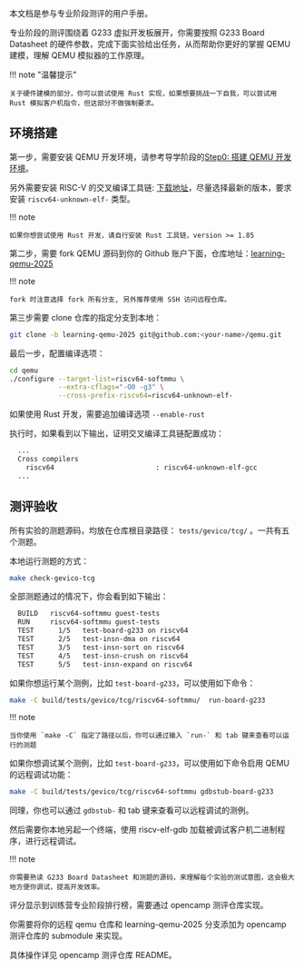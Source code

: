 本文档是参与专业阶段测评的用户手册。

专业阶段的测评围绕着 G233 虚拟开发板展开，你需要按照 G233 Board Datasheet 的硬件参数，完成下面实验给出任务，从而帮助你更好的掌握 QEMU 建模，理解 QEMU 模拟器的工作原理。

!!! note "温馨提示"

    关于硬件建模的部分，你可以尝试使用 Rust 实现，如果想要挑战一下自我，可以尝试用 Rust 模拟客户机指令，但这部分不做强制要求。

## 环境搭建

第一步，需要安装 QEMU 开发环境，请参考导学阶段的[Step0: 搭建 QEMU 开发环境][1]。

另外需要安装 RISC-V 的交叉编译工具链: [下载地址][2]，尽量选择最新的版本，要求安装 `riscv64-unknown-elf-` 类型。

!!! note

    如果你想尝试使用 Rust 开发，请自行安装 Rust 工具链，version >= 1.85

第二步，需要 fork  QEMU 源码到你的 Github 账户下面，仓库地址：[learning-qemu-2025][3]

!!! note

    fork 时注意选择 fork 所有分支, 另外推荐使用 SSH 访问远程仓库。

第三步需要 clone 仓库的指定分支到本地：

```bash
git clone -b learning-qemu-2025 git@github.com:<your-name>/qemu.git
```

最后一步，配置编译选项：

```bash
cd qemu
./configure --target-list=riscv64-softmmu \
            --extra-cflags="-O0 -g3" \
            --cross-prefix-riscv64=riscv64-unknown-elf-
```

如果使用 Rust 开发，需要追加编译选项 `--enable-rust`


执行时，如果看到以下输出，证明交叉编译工具链配置成功：

```bash
  ...
  Cross compilers
    riscv64                         : riscv64-unknown-elf-gcc
  ...
```


## 测评验收

所有实验的测题源码，均放在仓库根目录路径： `tests/gevico/tcg/` 。一共有五个测题。

本地运行测题的方式：

```bash
make check-gevico-tcg
```

全部测题通过的情况下，你会看到如下输出：

```bash
  BUILD   riscv64-softmmu guest-tests
  RUN     riscv64-softmmu guest-tests
  TEST      1/5   test-board-g233 on riscv64
  TEST      2/5   test-insn-dma on riscv64
  TEST      3/5   test-insn-sort on riscv64
  TEST      4/5   test-insn-crush on riscv64
  TEST      5/5   test-insn-expand on riscv64
```

如果你想运行某个测例，比如 `test-board-g233`，可以使用如下命令：

```bash
make -C build/tests/gevico/tcg/riscv64-softmmu/  run-board-g233
```

!!! note

    当你使用 `make -C` 指定了路径以后，你可以通过输入 `run-` 和 tab 键来查看可以运行的测题

如果你想调试某个测例，比如 `test-board-g233`，可以使用如下命令启用 QEMU 的远程调试功能：

```bash
make -C build/tests/gevico/tcg/riscv64-softmmu gdbstub-board-g233
```

同理，你也可以通过 `gdbstub-` 和 tab 键来查看可以远程调试的测例。

然后需要你本地另起一个终端，使用 riscv-elf-gdb 加载被调试客户机二进制程序，进行远程调试。

!!! note

    你需要熟读 G233 Board Datasheet 和测题的源码，来理解每个实验的测试意图，这会极大地方便你调试，提高开发效率。

评分显示到训练营专业阶段排行榜，需要通过 opencamp 测评仓库实现。

你需要将你的远程 qemu 仓库和 learning-qemu-2025 分支添加为 opencamp 测评仓库的 submodule 来实现。

具体操作详见 opencamp 测评仓库 README。


[1]: https://qemu.readthedocs.io/en/v10.0.3/devel/build-environment.html
[2]: https://github.com/riscv-collab/riscv-gnu-toolchain/releases/
[3]: https://github.com/gevico/qemu
